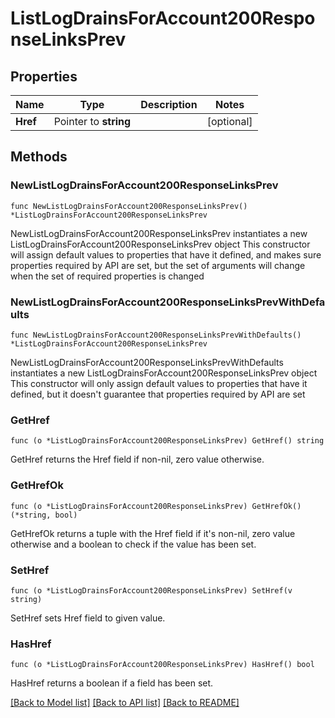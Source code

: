 # ListLogDrainsForAccount200ResponseLinksPrev

## Properties

Name | Type | Description | Notes
------------ | ------------- | ------------- | -------------
**Href** | Pointer to **string** |  | [optional] 

## Methods

### NewListLogDrainsForAccount200ResponseLinksPrev

`func NewListLogDrainsForAccount200ResponseLinksPrev() *ListLogDrainsForAccount200ResponseLinksPrev`

NewListLogDrainsForAccount200ResponseLinksPrev instantiates a new ListLogDrainsForAccount200ResponseLinksPrev object
This constructor will assign default values to properties that have it defined,
and makes sure properties required by API are set, but the set of arguments
will change when the set of required properties is changed

### NewListLogDrainsForAccount200ResponseLinksPrevWithDefaults

`func NewListLogDrainsForAccount200ResponseLinksPrevWithDefaults() *ListLogDrainsForAccount200ResponseLinksPrev`

NewListLogDrainsForAccount200ResponseLinksPrevWithDefaults instantiates a new ListLogDrainsForAccount200ResponseLinksPrev object
This constructor will only assign default values to properties that have it defined,
but it doesn't guarantee that properties required by API are set

### GetHref

`func (o *ListLogDrainsForAccount200ResponseLinksPrev) GetHref() string`

GetHref returns the Href field if non-nil, zero value otherwise.

### GetHrefOk

`func (o *ListLogDrainsForAccount200ResponseLinksPrev) GetHrefOk() (*string, bool)`

GetHrefOk returns a tuple with the Href field if it's non-nil, zero value otherwise
and a boolean to check if the value has been set.

### SetHref

`func (o *ListLogDrainsForAccount200ResponseLinksPrev) SetHref(v string)`

SetHref sets Href field to given value.

### HasHref

`func (o *ListLogDrainsForAccount200ResponseLinksPrev) HasHref() bool`

HasHref returns a boolean if a field has been set.


[[Back to Model list]](../README.md#documentation-for-models) [[Back to API list]](../README.md#documentation-for-api-endpoints) [[Back to README]](../README.md)


